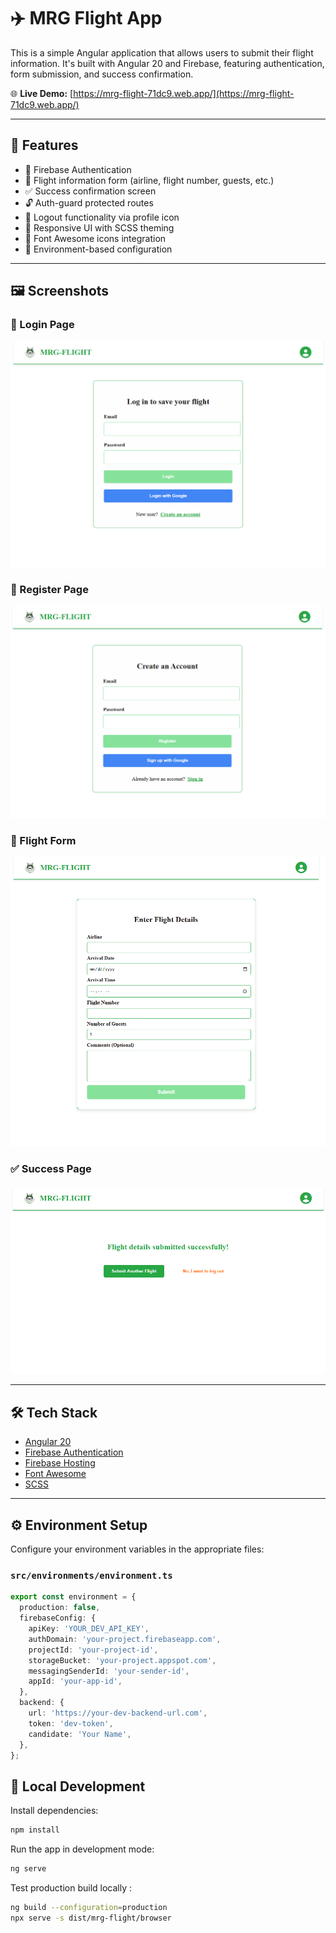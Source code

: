 # ✈️ MRG Flight App

This is a simple Angular application that allows users to submit their flight information. It's built with Angular 20 and Firebase, featuring authentication, form submission, and success confirmation.

🌐 **Live Demo:** [https://mrg-flight-71dc9.web.app/](https://mrg-flight-71dc9.web.app/)

---

## 🚀 Features

- 🔐 Firebase Authentication
- 📄 Flight information form (airline, flight number, guests, etc.)
- ✅ Success confirmation screen
- 🔓 Auth-guard protected routes
- 🔐 Logout functionality via profile icon
- 🎨 Responsive UI with SCSS theming
- 🌿 Font Awesome icons integration
- 🔧 Environment-based configuration

---

## 🖼️ Screenshots

### 🔐 Login Page

![Login Screenshot](./screenshots/login.png)

### 🔐 Register Page

![Register Screenshot](./screenshots/register.png)

### 🛫 Flight Form

![Flight Form Screenshot](./screenshots/flight-form.png)

### ✅ Success Page

![Success Page Screenshot](./screenshots/success.png)

---

## 🛠️ Tech Stack

- [Angular 20](https://angular.io/)
- [Firebase Authentication](https://firebase.google.com/products/auth)
- [Firebase Hosting](https://firebase.google.com/products/hosting)
- [Font Awesome](https://fontawesome.com/)
- [SCSS](https://sass-lang.com/)

---

## ⚙️ Environment Setup

Configure your environment variables in the appropriate files:

### `src/environments/environment.ts`

```ts
export const environment = {
  production: false,
  firebaseConfig: {
    apiKey: 'YOUR_DEV_API_KEY',
    authDomain: 'your-project.firebaseapp.com',
    projectId: 'your-project-id',
    storageBucket: 'your-project.appspot.com',
    messagingSenderId: 'your-sender-id',
    appId: 'your-app-id',
  },
  backend: {
    url: 'https://your-dev-backend-url.com',
    token: 'dev-token',
    candidate: 'Your Name',
  },
};
```

## 🧪 Local Development

Install dependencies:

```bash
npm install
```

Run the app in development mode:

```bash
ng serve
```

Test production build locally :

```bash
ng build --configuration=production
npx serve -s dist/mrg-flight/browser
```
